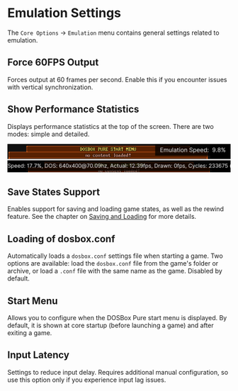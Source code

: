 # Emulation Settings

The `Core Options` → `Emulation` menu contains general settings related to emulation.

## Force 60FPS Output

Forces output at 60 frames per second. Enable this if you encounter issues with vertical synchronization.

## Show Performance Statistics

Displays performance statistics at the top of the screen. There are two modes: simple and detailed.

![Example of performance statistics in simple mode](../../assets/dosbox-pure/stats-simple.png)  
![Example of performance statistics in detailed mode](../../assets/dosbox-pure/stats-detailed.png)

## Save States Support

Enables support for saving and loading game states, as well as the rewind feature. See the chapter on [Saving and Loading](../save-load.md#saving-and-loading-game-state-with-saveload-state) for more details.

## Loading of dosbox.conf

Automatically loads a `dosbox.conf` settings file when starting a game. Two options are available: load the `dosbox.conf` file from the game's folder or archive, or load a `.conf` file with the same name as the game. Disabled by default.

## Start Menu

Allows you to configure when the DOSBox Pure start menu is displayed. By default, it is shown at core startup (before launching a game) and after exiting a game.

## Input Latency

Settings to reduce input delay. Requires additional manual configuration, so use this option only if you experience input lag issues.